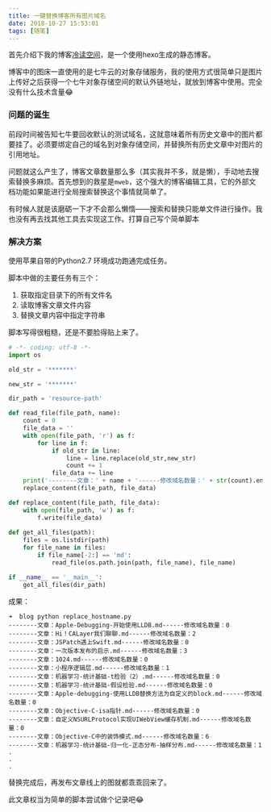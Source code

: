 ```yaml
---
title: 一键替换博客所有图片域名 
date: 2018-10-27 15:53:01
tags: [随笔]
---
```


首先介绍下我的博客[冷读空间](http://www.yangjie.hu)，是一个使用hexo生成的静态博客。

博客中的图床一直使用的是七牛云的对象存储服务，我的使用方式很简单只是图片上传好之后获得一个七牛对象存储空间的默认外链地址，就放到博客中使用。完全没有什么技术含量😂

### 问题的诞生

前段时间被告知七牛要回收默认的测试域名，这就意味着所有历史文章中的图片都要挂了。必须要绑定自己的域名到对象存储空间，并替换所有历史文章中对图片的引用地址。

<!--more-->

问题就这么产生了，博客文章数量那么多（其实我并不多，就是懒），手动地去搜索替换多麻烦。首先想到的救星是`mweb`，这个强大的博客编辑工具，它的外部文档功能如果能进行全局搜索替换这个事情就简单了。

有时候人就是该磨砺一下才不会那么懒惰——搜索和替换只能单文件进行操作。我也没有再去找其他工具去实现这工作。打算自己写个简单脚本

### 解决方案

使用苹果自带的Python2.7 环境成功跑通完成任务。

脚本中做的主要任务有三个：

1. 获取指定目录下的所有文件名
2. 读取博客文章文件内容
3. 替换文章内容中指定字符串

脚本写得很粗糙，还是不要脸得贴上来了。

``` python
# -*- coding: utf-8 -*-
import os

old_str = '*******'

new_str = '*******'

dir_path = 'resource-path'

def read_file(file_path, name):
	count = 0
	file_data = ''
	with open(file_path, 'r') as f:
		for line in f:
			if old_str in line:
				line = line.replace(old_str,new_str)
				count += 1
			file_data += line
	print('--------文章：' + name + '------修改域名数量：' + str(count).encode('utf-8'))
	replace_content(file_path, file_data)

def replace_content(file_path, file_data):
	with open(file_path, 'w') as f:
		f.write(file_data)	
	
def get_all_files(path):
	files = os.listdir(path)
	for file_name in files:
		if file_name[-2:] == 'md':
			read_file(os.path.join(path, file_name), file_name)

if __name__ == '__main__':
	get_all_files(dir_path)
```

成果：

``` shell
➜  blog python replace_hostname.py
--------文章：Apple-Debugging-开始使用LLDB.md------修改域名数量：0
--------文章：Hi！CALayer我们聊聊.md------修改域名数量：2
--------文章：JSPatch遇上Swift.md------修改域名数量：0
--------文章：一次版本发布的启示.md------修改域名数量：3
--------文章：1024.md------修改域名数量：0
--------文章：小程序逻辑层.md------修改域名数量：1
--------文章：机器学习-统计基础-t检验（2）.md------修改域名数量：0
--------文章：机器学习-统计基础-假设检验.md------修改域名数量：0
--------文章：Apple-debugging-使用LLDB替换方法为自定义的block.md------修改域名数量：0
--------文章：Objective-C-isa指针.md------修改域名数量：0
--------文章：自定义NSURLProtocol实现UIWebView缓存机制.md------修改域名数量：0
--------文章：Objective-C中的装饰模式.md------修改域名数量：6
--------文章：机器学习-统计基础-归一化-正态分布-抽样分布.md------修改域名数量：1
.
.
.
```

替换完成后，再发布文章线上的图就都乖乖回来了。

此文章权当为简单的脚本尝试做个记录吧😂

